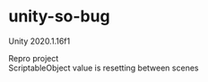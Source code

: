 # unity-so-bug

Unity 2020.1.16f1

Repro project  
ScriptableObject value is resetting between scenes
